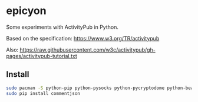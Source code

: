 # epicyon

Some experiments with ActivityPub in Python.

Based on the specification: https://www.w3.org/TR/activitypub

Also: https://raw.githubusercontent.com/w3c/activitypub/gh-pages/activitypub-tutorial.txt

## Install

``` bash
sudo pacman -S python-pip python-pysocks python-pycryptodome python-beautifulsoup4 python-requests-toolbelt
sudo pip install commentjson
```